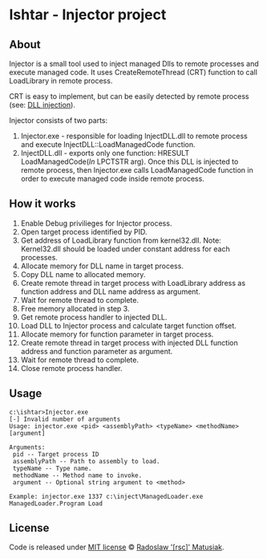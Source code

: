 # Ishtar - Injector project
## About
Injector is a small tool used to inject managed Dlls to remote processes and execute managed code.
It uses CreateRemoteThread (CRT) function to call LoadLibrary in remote process.

CRT is easy to implement, but can be easily detected by remote process (see: [DLL injection](https://en.wikipedia.org/wiki/DLL_injection)).

Injector consists of two parts:
1. Injector.exe - responsible for loading InjectDLL.dll to remote process and execute InjectDLL::LoadManagedCode function.
2. InjectDLL.dll - exports only one function: HRESULT LoadManagedCode(_In_ LPCTSTR arg). Once this DLL is injected to remote process, then Injector.exe calls LoadManagedCode function in order to execute managed code inside remote process.

## How it works
1. Enable Debug privilieges for Injector process.
2. Open target process identified by PID.
2. Get address of LoadLibrary function from kernel32.dll. 
Note: Kernel32.dll should be loaded under constant address for each processes.
3. Allocate memory for DLL name in target process.
4. Copy DLL name to allocated memory.
5. Create remote thread in target process with LoadLibrary address as function address and DLL name address as argument.
6. Wait for remote thread to complete.
7. Free memory allocated in step 3.
8. Get remote process handler to injected DLL.
9. Load DLL to Injector process and calculate target function offset.
10. Allocate memory for function parameter in target process.
11. Create remote thread in target process with injected DLL function address and function parameter as argument.
12. Wait for remote thread to complete.
13. Close remote process handler.

## Usage
```batchfile
c:\ishtar>Injector.exe
[-] Invalid number of arguments
Usage: injector.exe <pid> <assemblyPath> <typeName> <methodName> [argument]

Arguments:
 pid -- Target process ID
 assemblyPath -- Path to assembly to load.
 typeName -- Type name.
 methodName -- Method name to invoke.
 argument -- Optional string argument to <method>

Example: injector.exe 1337 c:\inject\ManagedLoader.exe ManagedLoader.Program Load
```

## License
Code is released under [MIT license](https://github.com/rsc-dev/ishtar/blob/master/LICENSE) © [Radoslaw '[rsc]' Matusiak](https://rm2084.blogspot.com/).
